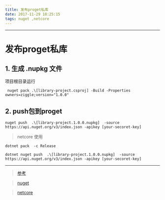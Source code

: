 ```yaml
---
title: 发布proget私库
date: 2017-11-29 18:25:15
tags: nuget ,netcore
---
```

------------

# 发布proget私库

## 1. 生成 .nupkg 文件

项目根目录运行

```nil
 nuget pack .\[library-project.csproj] -Build -Properties owners=ziggle;version="1.0.0"
```

## 2. push包到proget

```nil
nuget push  .\[library-project.1.0.0.nupkg]  -source https://api.nuget.org/v3/index.json -apikey [your-secoret-key]
```

> netcore 使用

```nil
dotnet pack  -c Release
``` 

```nil
dotnet nuget push  .\[library-project.1.0.0.nupkg]  -source https://api.nuget.org/v3/index.json -apikey [your-secoret-key]
```

------------

> [参考](http://www.cnblogs.com/lovecsharp094/p/5527204.html "参考")


> [nuget](https://docs.microsoft.com/en-us/nuget/tools/nuget-exe-cli-reference "使用 nuget ")

> [netcore](https://docs.microsoft.com/en-us/dotnet/core/tools/dotnet-pack?tabs=netcore2x "使用 netcore")

